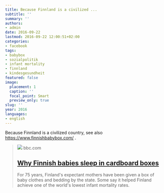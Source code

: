 ```yaml
---
title: Because Finnland is a civilized ...
subtitle: ''
summary: ''
authors:
- admin
date: 2016-09-22
lastmod: 2016-09-22 12:00:51+02:00
categories:
- facebook
tags:
- babybox
- sozialpolitik
- infant mortality
- finnland
- kindesgesundheit
featured: false
image:
  placement: 1
  caption: ''
  focal_point: Smart
  preview_only: true
slug: ''
year: 2016
languages:
- english
---
```


Because Finnland is a civilized country, see also https://www.finnishbabybox.com/ .
> [![](https://ichef.bbci.co.uk/news/1024/branded_news/media/images/67962000/jpg/_67962615_83ffa4ad-e4b0-42e0-9ff4-2af1bea0d8d3.jpg)](http://www.bbc.com/news/magazine-22751415)
> bbc.com
> ## [Why Finnish babies sleep in cardboard boxes](http://www.bbc.com/news/magazine-22751415)
>
>For 75 years, Finland's expectant mothers have been given a box of baby clothes and bedding by the state. Some say it helped Finland achieve one of the world's lowest infant mortality rates.